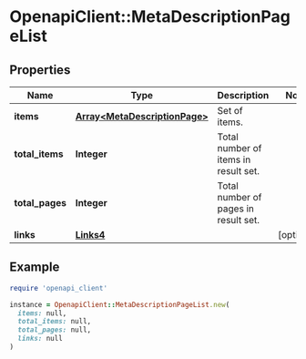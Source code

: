 # OpenapiClient::MetaDescriptionPageList

## Properties

| Name | Type | Description | Notes |
| ---- | ---- | ----------- | ----- |
| **items** | [**Array&lt;MetaDescriptionPage&gt;**](MetaDescriptionPage.md) | Set of items. |  |
| **total_items** | **Integer** | Total number of items in result set. |  |
| **total_pages** | **Integer** | Total number of pages in result set. |  |
| **links** | [**Links4**](Links4.md) |  | [optional] |

## Example

```ruby
require 'openapi_client'

instance = OpenapiClient::MetaDescriptionPageList.new(
  items: null,
  total_items: null,
  total_pages: null,
  links: null
)
```

